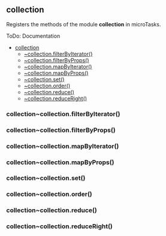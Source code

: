<a name="module_collection"></a>

## collection
Registers the methods of the module **collection** in microTasks.

ToDo: Documentation


* [collection](#module_collection)
    * [~collection.filterByIterator()](#module_collection..collection.filterByIterator)
    * [~collection.filterByProps()](#module_collection..collection.filterByProps)
    * [~collection.mapByIterator()](#module_collection..collection.mapByIterator)
    * [~collection.mapByProps()](#module_collection..collection.mapByProps)
    * [~collection.set()](#module_collection..collection.set)
    * [~collection.order()](#module_collection..collection.order)
    * [~collection.reduce()](#module_collection..collection.reduce)
    * [~collection.reduceRight()](#module_collection..collection.reduceRight)

<a name="module_collection..collection.filterByIterator"></a>

### collection~collection.filterByIterator()
<a name="module_collection..collection.filterByProps"></a>

### collection~collection.filterByProps()
<a name="module_collection..collection.mapByIterator"></a>

### collection~collection.mapByIterator()
<a name="module_collection..collection.mapByProps"></a>

### collection~collection.mapByProps()
<a name="module_collection..collection.set"></a>

### collection~collection.set()
<a name="module_collection..collection.order"></a>

### collection~collection.order()
<a name="module_collection..collection.reduce"></a>

### collection~collection.reduce()
<a name="module_collection..collection.reduceRight"></a>

### collection~collection.reduceRight()

